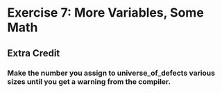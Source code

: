 # Exercise 7: More Variables, Some Math
## Extra Credit
### Make the number you assign to universe_of_defects various sizes until you get a warning from the compiler.
